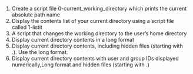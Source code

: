 1. Create a script file 0-current_working_directory which prints the current absolute path name
2. Display the contents list of your current directory using a script file called 1-listit
3. A script that changes the working directory to the user’s home directory
4. Display current directory contents in a long format
5. Display current directory contents, including hidden files (starting with .). Use the long format.
6. Display current directory contents with user and group IDs displayed numerically,Long format and hidden files (starting with .)
